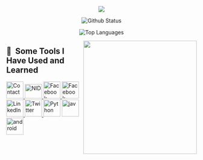 <p align="center">
  <img src="https://capsule-render.vercel.app/api?type=waving&color=gradient&customColorList=0,5,20,50,225&height=200&section=header&text=Hey,%20Myself%20Nahid&fontSize=75" />
</p>

<p align="center">
  <img src="https://github-readme-stats.vercel.app/api?username=RKNahid&theme=transparent_icons=true&size_weight=.1&count_weight=.2" alt="Github Status" />
</p>

<p align="center">
  <img src="https://github-readme-stats.vercel.app/api/top-langs/?username=RKNahid&layout=compact&size_weight=.1&count_weight=.2" alt="Top Languages" />
</p>



<img align="right" height="300" width="300" src="https://media.tenor.com/iRB7vrvhPR4AAAAi/data-code.gif">

<h2> 🚀 &nbsp;Some Tools I Have Used and Learned</h2>

<p align="left">
<a href= "https://github.com/RKNahid/Personal-Info/blob/main/Contact">
<img src="https://freesvg.org/img/phone-call-icon.png" alt="Contact" width="45" height="45" />
</a>
<a href= "https://github.com/RKNahid/Personal-Info/blob/main/NID">
<img src="https://encrypted-tbn0.gstatic.com/images?q=tbn:ANd9GcT8k-v_1vDfGkbXATczPu0lVWQEYkD9Ya9bLQ&usqp=CAU" alt="NID" width="45" height="38" />
</a>
<a href="http://facebook.com/rinahid.27">
<img src="https://cdn.jsdelivr.net/gh/devicons/devicon/icons/facebook/facebook-original.svg" alt="Facebook" width="45" height="45" />
</a>
<a href="https://www.instagram.com/rakibul_nahid/">
<img src="https://upload.wikimedia.org/wikipedia/commons/thumb/e/e7/Instagram_logo_2016.svg/768px-Instagram_logo_2016.svg.png" alt="Facebook" width="45" height="45" />
</a>  
<a href="https://www.linkedin.com/in/097884rk/">
<img src="https://cdn.jsdelivr.net/gh/devicons/devicon/icons/linkedin/linkedin-original.svg" alt="LinkedIn" width="45" height="45" />
</a> 
<a href="https://twitter.com/rakibul_nahid">
<img src="https://cdn.jsdelivr.net/gh/devicons/devicon/icons/twitter/twitter-original.svg" alt="Twitter" width="45" height="45" />
</a> 
<img src="https://cdn.jsdelivr.net/gh/devicons/devicon/icons/python/python-original.svg" alt="Python" width="45" height="45" />
<img src="https://cdn.jsdelivr.net/gh/devicons/devicon/icons/java/java-original.svg" alt="jav" width="45" height="45" />
<img src="https://cdn.jsdelivr.net/gh/devicons/devicon/icons/android/android-original.svg" alt="android" width="45" height="45" />
</p>
